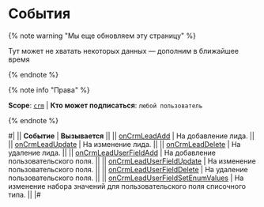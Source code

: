 # События

{% note warning "Мы еще обновляем эту страницу" %}

Тут может не хватать некоторых данных — дополним в ближайшее время

{% endnote %}

{% note info "Права" %}

**Scope**: [`crm`](../../../scopes/permissions.md) | **Кто может подписаться**: `любой пользователь`

{% endnote %}

#|
|| **Событие** | **Вызывается** ||
|| [onCrmLeadAdd](./on-crm-lead-add.md) | На добавление лида. ||
|| [onCrmLeadUpdate](./on-crm-lead-update.md) | На изменение лида. ||
|| [onCrmLeadDelete](./on-crm-lead-delete.md) | На удаление лида. ||
|| [onCrmLeadUserFieldAdd](./on-crm-lead-user-field-add.md) | На добавление пользовательского поля. ||
|| [onCrmLeadUserFieldUpdate](./on-crm-lead-user-field-update.md) | На изменение пользовательского поля. ||
|| [onCrmLeadUserFieldDelete](./on-crm-lead-user-field-delete.md) | На удаление пользовательского поля. ||
|| [onCrmLeadUserFieldSetEnumValues](./on-crm-lead-user-field-set-enum-values.md) | На изменение набора значений для пользовательского поля списочного типа. ||
|#